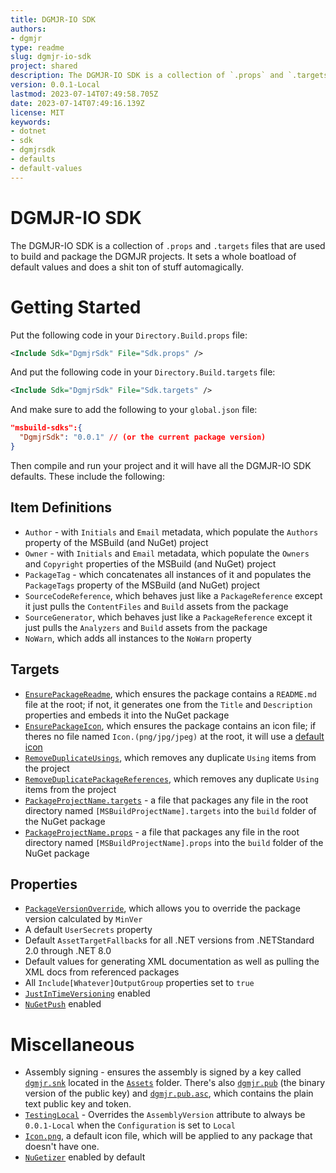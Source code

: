 ```yaml
---
title: DGMJR-IO SDK
authors:
- dgmjr
type: readme
slug: dgmjr-io-sdk
project: shared
description: The DGMJR-IO SDK is a collection of `.props` and `.targets` files that are used to build and package the DGMJR projects.  It sets a whole boatload of default values and does a shit ton of stuff automagically.
version: 0.0.1-Local
lastmod: 2023-07-14T07:49:58.705Z
date: 2023-07-14T07:49:16.139Z
license: MIT
keywords:
- dotnet
- sdk
- dgmjrsdk
- defaults
- default-values
---
```


# DGMJR-IO SDK

The DGMJR-IO SDK is a collection of `.props` and `.targets` files that are used to build and package the DGMJR projects.  It sets a whole boatload of default values and does a shit ton of stuff automagically.

# Getting Started

Put the following code in your `Directory.Build.props` file:

```xml
<Include Sdk="DgmjrSdk" File="Sdk.props" />
```

And put the following code in your `Directory.Build.targets` file:

```xml
<Include Sdk="DgmjrSdk" File="Sdk.targets" />
```

And make sure to add the following to your `global.json` file:

```json
"msbuild-sdks":{
  "DgmjrSdk": "0.0.1" // (or the current package version)
}
```

Then compile and run your project and it will have all the DGMJR-IO SDK defaults.  These include the following:

## Item Definitions

* `Author` - with `Initials` and `Email` metadata, which populate the `Authors` property of the MSBuild (and NuGet) project
* `Owner` - with `Initials` and `Email` metadata, which populate the `Owners` and `Copyright` properties of the MSBuild (and NuGet) project
* `PackageTag` - which concatenates all instances of it and populates the `PackageTags` property of the MSBuild (and NuGet) project
* `SourceCodeReference`, which behaves just like a `PackageReference` except it just pulls the `ContentFiles` and `Build` assets from the package
* `SourceGenerator`, which behaves just like a `PackageReference` except it just pulls the `Analyzers` and `Build` assets from the package
* `NoWarn`, which adds all instances to the `NoWarn` property

## Targets

* [`EnsurePackageReadme`](https://github.com/dgmjr-io/DgmjrSdk/blob/main/src/Build/PackageReadme.targets), which ensures the package contains a `README.md` file at the root; if not, it generates one from the `Title` and `Description` properties and embeds it into the NuGet package
* [`EnsurePackageIcon`](https://github.com/dgmjr-io/DgmjrSdk/blob/main/src/Build/PackageIcon.targets), which ensures the package contains an icon file; if theres no file named `Icon.(png/jpg/jpeg)` at the root, it will use a [default icon](https://github.com/dgmjr-io/DgmjrSdk/blob/main/src/Assets/Icon.png)
* [`RemoveDuplicateUsings`](https://github.com/dgmjr-io/DgmjrSdk/blob/main/src/Build/RemoveDuplicateUsings.targets), which removes any duplicate `Using` items from the project
* [`RemoveDuplicatePackageReferences`](https://github.com/dgmjr-io/DgmjrSdk/blob/main/src/Build/RemoveDuplicatePackageReferences.targets), which removes any duplicate `Using` items from the project
* [`PackageProjectName.targets`](https://github.com/dgmjr-io/DgmjrSdk/blob/main/src/Build/PackageProjectName.targets) - a file that packages any file in the root directory named `[MSBuildProjectName].targets` into the `build` folder of the NuGet package
* [`PackageProjectName.props`](https://github.com/dgmjr-io/DgmjrSdk/blob/main/src/Build/PackageProjectName.targets) - a file that packages any file in the root directory named `[MSBuildProjectName].props` into the `build` folder of the NuGet package

## Properties

* [`PackageVersionOverride`](https://github.com/dgmjr-io/DgmjrSdk/blob/main/src/Build/PackageVersionOverride.props), which allows you to override the package version calculated by `MinVer`
* A default `UserSecrets` property
* Default `AssetTargetFallback`s for all .NET versions from .NETStandard 2.0 through .NET 8.0
* Default values for generating XML documentation as well as pulling the XML docs from referenced packages
* All `Include[Whatever]OutputGroup` properties set to `true`
* [`JustInTimeVersioning`](https://github.com/dgmjr-io/JustInTimeVersioning) enabled
* [`NuGetPush`](https://github.com/dgmjr-io/NuGetPush) enabled

# Miscellaneous

* Assembly signing - ensures the assembly is signed by a key called [`dgmjr.snk`](https://github.com/dgmjr-io/DgmjrSdk/blob/main/src/Assets/dgmjr.snk) located in the [`Assets`](https://github.com/dgmjr-io/DgmjrSdk/blob/main/src/Assets) folder.  There's also [`dgmjr.pub`](https://github.com/dgmjr-io/DgmjrSdk/blob/main/src/Assets/dgmjr.pub) (the binary version of the public key) and [`dgmjr.pub.asc`](https://github.com/dgmjr-io/DgmjrSdk/blob/main/src/Assets/dgmjr.pub.asc), which contains the plain text public key and token.
* [`TestingLocal`](https://github.com/dgmjr-io/DgmjrSdk/blob/main/src/Build/TestingLocal.targets) - Overrides the `AssemblyVersion` attribute to always be `0.0.1-Local` when the `Configuration` is set to `Local`
* [`Icon.png`](https://github.com/dgmjr-io/DgmjrSdk/blob/main/src/Assets/Icon.png), a default icon file, which will be applied to any package that doesn't have one.
* [`NuGetizer`](https://github.com/devlooped/nugetizer) enabled by default
